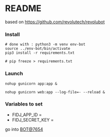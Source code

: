 # README #

based on https://github.com/revolutech/revolubot

### Install
    # done with : python3 -m venv env-bot
    source ../env-bot/bin/activate
    pip3 install -r requirements.txt
    
    # pip freeze > requirements.txt
    
### Launch


    nohup gunicorn app:app &
    
    nohup gunicorn web:app --log-file=- --reload &
    
   
### Variables to set

* FIDJ_APP_ID = 
* FIDJ_SECRET_KEY = 
    
go into [BOT@7654](http://localhost:7654)
